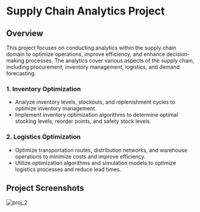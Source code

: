 # Supply Chain Analytics Project

## Overview

This project focuses on conducting analytics within the supply chain domain to optimize operations, improve efficiency, and enhance decision-making processes. The analytics cover various aspects of the supply chain, including procurement, inventory management, logistics, and demand forecasting.




### 1. Inventory Optimization

- Analyze inventory levels, stockouts, and replenishment cycles to optimize inventory management.
- Implement inventory optimization algorithms to determine optimal stocking levels, reorder points, and safety stock levels.



### 2. Logistics Optimization

- Optimize transportation routes, distribution networks, and warehouse operations to minimize costs and improve efficiency.
- Utilize optimization algorithms and simulation models to optimize logistics processes and reduce lead times.

## Project Screenshots

![proj_2](https://github.com/Tazibava/Inventory-Analytics/assets/166983934/726d4464-860e-47e7-a4c6-4e9155692561)


